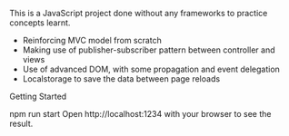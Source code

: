 This is a JavaScript project done without any frameworks to practice concepts learnt.
- Reinforcing MVC model from scratch
- Making use of publisher-subscriber pattern between controller and views
- Use of advanced DOM, with some propagation and event delegation
- Localstorage to save the data between page reloads

Getting Started

npm run start
Open http://localhost:1234 with your browser to see the result.
